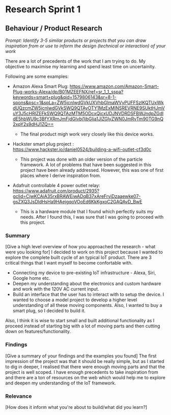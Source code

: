 # Research Sprint 1
## Behaviour / Product Research

_Prompt: Identify 3-5 similar products or projects that you can draw inspiration from or use to inform the design (technical or interaction) of your work_

There are a lot of precedents of the work that I am trying to do. My objective to maximise my learning and spend least time on uncertainity. 

Following are some examples:
- Amazon Alexa Smart Plug: https://www.amazon.com/Amazon-Smart-Plug-works-Alexa/dp/B01MZEEFNX/ref=sr_1_1_sspa?keywords=smart+plug&qid=1579806143&sr=8-1-spons&psc=1&spLa=ZW5jcnlwdGVkUXVhbGlmaWVyPUFFSzlKQTUxWkdUQzcmZW5jcnlwdGVkSWQ9QTAyOTY1MzExMlNSREVRNE9SUktHJmVuY3J5cHRlZEFkSWQ9QTAzMTM5ODcxQjcxUDJNVDRDSFBWJndpZGdldE5hbWU9c3BfYXRmJmFjdGlvbj1jbGlja1JlZGlyZWN0JmRvTm90TG9nQ2xpY2s9dHJ1ZQ==

  - The final product migh work very closely like this device works. 

- Hackster smart plug project : https://www.hackster.io/daniel0524/building-a-wifi-outlet-cf3d0c
  - This project was done with an older version of the particle framework. A lot of problems that have been suggested in this project have been already addressed. However, this was one of first places where I derive inspiration from. 

- Adafruit controllable 4 power outlet relay: https://www.adafruit.com/product/2935?gclid=CjwKCAiA35rxBRAWEiwADqB37xAreFrviDzaaewke07-gsZXQ3JsDldHsHa9HAejgqoVOoEd6KkKgxoC2GAQAvD_BwE 
  - This is a hardware module that I found which perfectly suits my needs. After I found this, I was sure that I was going to proceed with this project. 

### Summary

[Give a high level overview of how you approached the research - what were you looking for]
I decided to work on this project because I wanted to explore the complete built cycle of an typical IoT product. There are 3 critical things that I want myself to become confortable with. 
- Connecting my device to pre-existing IoT infrastructure - Alexa, Siri, Google home etc. 
- Deepen my understanding about the electronics and custom hardware and work with the 120V AC current input. 
- Build an interface that the user has to interact with to setup the device. 
I wanted to choose a model project to develop a higher level understanding of all these moving components. Also, I wanted to buy a smart plug, so I decided to build it. 

Also, I think it is wise to start small and built additional functionality as I proceed instead of starting big with a lot of moving parts and then cutting down on features/functionality. 

### Findings

[Give a summary of your findings and the examples you found]
The first impression of the project was that it should be really simple, but as I started to dig in deeper, I realised that there were enough moving parts and that the project is well scoped. I have enough precedents to take inspiration from and there are a ton of resources on the web which would help me to explore and deepen my understanding of the IoT framework.  

### Relevance

[How does it inform what you're about to build/what did you learn?]
